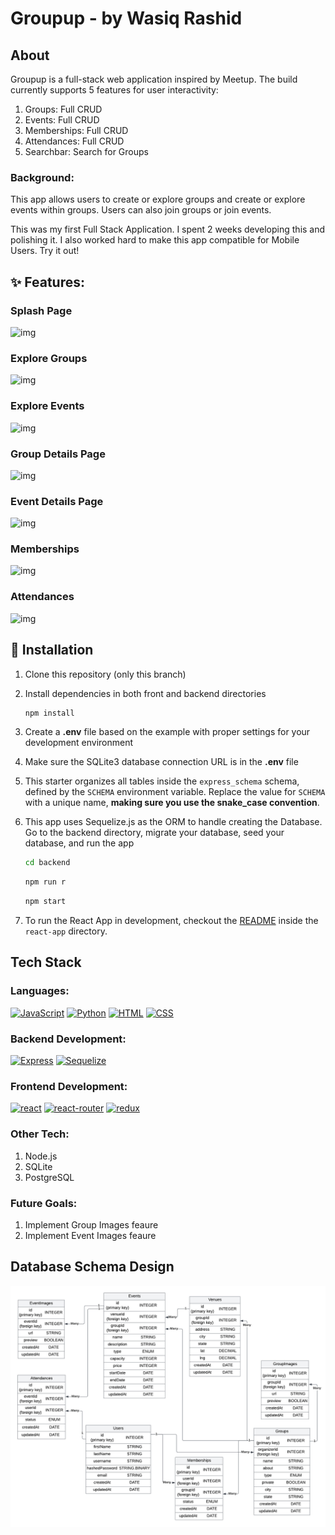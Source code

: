 # Groupup - by Wasiq Rashid

## **About**

Groupup is a full-stack web application inspired by Meetup. The build currently supports 5 features for user interactivity:

1. Groups: Full CRUD
2. Events: Full CRUD
3. Memberships: Full CRUD
4. Attendances: Full CRUD
5. Searchbar: Search for Groups

### Background:

This app allows users to create or explore groups and create or explore events within groups. Users can also join groups or join events.

This was my first Full Stack Application. I spent 2 weeks developing this and polishing it. I also worked hard to make this app compatible for Mobile Users. Try it out!

## ✨ **Features**:

### Splash Page

![img](https://media.discordapp.net/attachments/1084619922384101588/1084620994787946496/image.png?width=1724&height=837)

### Explore Groups

![img](https://media.discordapp.net/attachments/1084619922384101588/1084621088824246292/image.png?width=838&height=891)

### Explore Events

![img](https://media.discordapp.net/attachments/1084619922384101588/1084621200602435604/image.png?width=954&height=891)

### Group Details Page

![img](https://media.discordapp.net/attachments/1084619922384101588/1084621441632305273/image.png?width=1443&height=891)

### Event Details Page

![img](https://media.discordapp.net/attachments/1084619922384101588/1084621326821638164/image.png?width=1593&height=891)

### Memberships

![img](https://media.discordapp.net/attachments/1084619922384101588/1084621554903683128/image.png?width=1004&height=891)

### Attendances

![img](https://media.discordapp.net/attachments/1084619922384101588/1084621383612497920/image.png?width=765&height=891)

## 📁 Installation

1. Clone this repository (only this branch)

2. Install dependencies in both front and backend directories

    ```bash
    npm install
    ```

3. Create a **.env** file based on the example with proper settings for your
   development environment

4. Make sure the SQLite3 database connection URL is in the **.env** file

5. This starter organizes all tables inside the `express_schema` schema, defined
   by the `SCHEMA` environment variable. Replace the value for
   `SCHEMA` with a unique name, **making sure you use the snake_case
   convention**.

6. This app uses Sequelize.js as the ORM to handle creating the Database. Go to the backend directory, migrate your database, seed your database, and run the app

    ```bash
    cd backend
    ```

    ```bash
    npm run r
    ```

    ```bash (both frontend and backend directories )
    npm start
    ```

7. To run the React App in development, checkout the [README](./react-app/README.md) inside the `react-app` directory.

## **Tech Stack**

### Languages:

[![JavaScript][javascript-shield]][javascript-url]
[![Python][python-shield]][python-url]
[![HTML][html-shield]][html-url]
[![CSS][css-shield]][css-url]

### Backend Development:

[![Express][express-shield]][express-url]
[![Sequelize][sequelize-shield]][sequelize-url]

### Frontend Development:

[![react][react-shield]][react-url]
[![react-router][react-router-shield]][react-router-url]
[![redux][redux-shield]][redux-url]

### Other Tech:

1. Node.js
2. SQLite
3. PostgreSQL

### Future Goals:

1. Implement Group Images feaure
2. Implement Event Images feaure

## Database Schema Design

![groupup-db-schema]

<!-- MARKDOWN LINKS & IMAGES -->

[groupup-db-schema]: ./groupup-wr-diagram.png
[javascript-shield]: https://img.shields.io/badge/JavaScript-323330?style=for-the-badge&logo=javascript&logoColor=F7DF1E
[python-shield]: https://img.shields.io/badge/Python-3776AB?style=for-the-badge&logo=python&logoColor=white
[html-shield]: https://img.shields.io/badge/HTML5-E34F26?style=for-the-badge&logo=html5&logoColor=white
[css-shield]: https://img.shields.io/badge/CSS-239120?&style=for-the-badge&logo=css3&logoColor=white
[flask-shield]: https://img.shields.io/badge/Flask-000000?style=for-the-badge&logo=flask&logoColor=white
[sqlite-shield]: https://img.shields.io/badge/SQLite-07405E?style=for-the-badge&logo=sqlite&logoColor=white
[postgresql-shield]: https://img.shields.io/badge/PostgreSQL-316192?style=for-the-badge&logo=postgresql&logoColor=white
[react-shield]: https://img.shields.io/badge/React-20232A?style=for-the-badge&logo=react&logoColor=61DAFB
[react-router-shield]: https://img.shields.io/badge/React_Router-CA4245?style=for-the-badge&logo=react-router&logoColor=white
[redux-shield]: https://img.shields.io/badge/Redux-593D88?style=for-the-badge&logo=redux&logoColor=white
[linkedin-shield]: https://img.shields.io/badge/LinkedIn-0077B5?style=for-the-badge&logo=linkedin&logoColor=white
[javascript-url]: https://www.javascript.com/
[python-url]: https://www.python.org/
[html-url]: https://www.w3.org/html/
[css-url]: https://www.w3.org/Style/CSS/Overview.en.html
[flask-url]: https://flask.palletsprojects.com/en/2.2.x/
[sqlite-url]: https://www.sqlite.org/index.html
[postgresql-url]: https://www.postgresql.org/
[react-url]: https://reactjs.org/
[react-router-url]: https://reactrouter.com/en/main
[redux-url]: https://redux.js.org/
[linkedin-url]: https://www.linkedin.com/in/wasiq-rashid-fsd/
[portfolio-url]: https://wasiqr-portfolio.onrender.com/
[express-url]: https://expressjs.com/en/4x/api.html
[sqlite-url]: https://www.sqlite.org/index.html
[sequelize-shield]: https://img.shields.io/badge/sequelize-323330?style=for-the-badge&logo=sequelize&logoColor=blue
[sequelize-url]: https://sequelize.org/docs/v6/
[express-shield]: https://img.shields.io/badge/Express.js-404D59?style=for-the-badge
